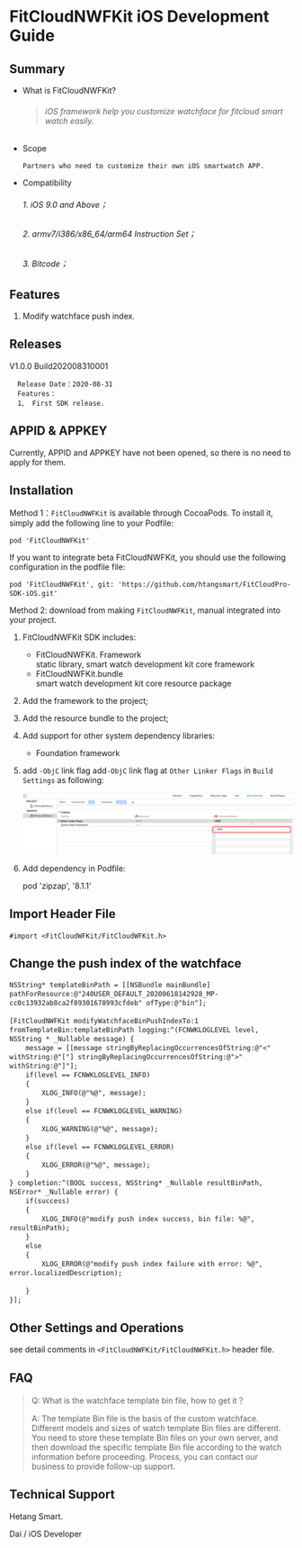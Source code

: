 # FitCloudNWFKit iOS Development Guide

## Summary
* What is FitCloudNWFKit?

  >###### iOS framework help you customize watchface for fitcloud smart watch easily.

* Scope

  ```
  Partners who need to customize their own iOS smartwatch APP.
  ```

* Compatibility

  ###### 1. iOS 9.0 and Above；

  ###### 2. armv7/i386/x86_64/arm64 Instruction Set；

  ###### 3. Bitcode；


## Features

1. Modify watchface push index.


## Releases

V1.0.0 Build202008310001

```
  Release Date：2020-08-31
  Features：
  1、 First SDK release.
```

## APPID & APPKEY

Currently, APPID and APPKEY have not been opened, so there is no need to apply for them.

## Installation

Method 1：`FitCloudNWFKit` is available through CocoaPods. To install it, simply add the following line to your Podfile:

```
pod 'FitCloudNWFKit'
```

If you want to integrate beta FitCloudNWFKit, you should use the following configuration in the podfile file:
```
pod 'FitCloudNWFKit', git: 'https://github.com/htangsmart/FitCloudPro-SDK-iOS.git'
```

Method 2: download from making ` FitCloudNWFKit `, manual integrated into your project.

1. FitCloudNWFKit SDK includes:
    * FitCloudNWFKit. Framework  
      static library, smart watch development kit core framework
    * FitCloudNWFKit.bundle   
      smart watch development kit core resource package

2. Add the framework to the project;

3. Add the resource bundle to the project;

4. Add support for other system dependency libraries:

    * Foundation framework
5. add `-ObjC` link flag
   add`-ObjC` link flag at `Other Linker Flags` in `Build Settings` as following:


   ![ObjC Other Link Flag](media/build_settings.png)

6. Add dependency in Podfile:

   pod 'zipzap', '8.1.1'

## Import Header File

```objc
#import <FitCloudWFKit/FitCloudWFKit.h>
```

## Change the push index of the watchface
```objc
NSString* templateBinPath = [[NSBundle mainBundle] pathForResource:@"240USER_DEFAULT_20200618142928_MP-cc0c13932ab8ca2f89301678993cfdeb" ofType:@"bin"];

[FitCloudNWFKit modifyWatchfaceBinPushIndexTo:1 fromTemplateBin:templateBinPath logging:^(FCNWKLOGLEVEL level, NSString * _Nullable message) {
    message = [[message stringByReplacingOccurrencesOfString:@"<" withString:@"["] stringByReplacingOccurrencesOfString:@">" withString:@"]"];
    if(level == FCNWKLOGLEVEL_INFO)
    {
        XLOG_INFO(@"%@", message);
    }
    else if(level == FCNWKLOGLEVEL_WARNING)
    {
        XLOG_WARNING(@"%@", message);
    }
    else if(level == FCNWKLOGLEVEL_ERROR)
    {
        XLOG_ERROR(@"%@", message);
    }
} completion:^(BOOL success, NSString* _Nullable resultBinPath, NSError* _Nullable error) {
    if(success)
    {
        XLOG_INFO(@"modify push index success, bin file: %@", resultBinPath);
    }
    else
    {
        XLOG_ERROR(@"modify push index failure with error: %@", error.localizedDescription);
        
    }
}];
```


## Other Settings and Operations

see detail comments in `<FitCloudNWFKit/FitCloudNWFKit.h>` header file.

## FAQ

>Q: What is the watchface template bin file, how to get it？
>
>A: The template Bin file is the basis of the custom watchface. Different models and sizes of watch template Bin files are different. You need to store these template Bin files on your own server, and then download the specific template Bin file according to the watch information before proceeding. Process, you can contact our business to provide follow-up support.

## Technical Support

Hetang Smart.

Dai / iOS Developer
